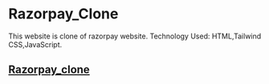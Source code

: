 # Razorpay_Clone
This website is clone of razorpay website.
Technology Used: HTML,Tailwind CSS,JavaScript.

## [Razorpay_clone](https://master--capable-custard-c77eaa.netlify.app/)
